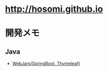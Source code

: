 http://hosomi.github.io 
=============


# 開発メモ

## Java

* [WebJars(SpringBoot, Thymeleaf)](http://hosomi.github.io/reST/_build/html/rst/java/webjars.html "WebJars(SpringBoot, Thymeleaf)")



